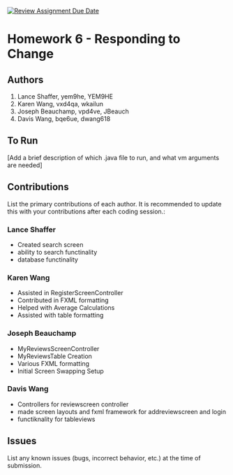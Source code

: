 [![Review Assignment Due Date](https://classroom.github.com/assets/deadline-readme-button-24ddc0f5d75046c5622901739e7c5dd533143b0c8e959d652212380cedb1ea36.svg)](https://classroom.github.com/a/DC1SF4uZ)
# Homework 6 - Responding to Change

## Authors
1) Lance Shaffer, yem9he, YEM9HE
2) Karen Wang, vxd4qa, wkailun
3) Joseph Beauchamp, vpd4ve, JBeauch
4) Davis Wang, bqe6ue, dwang618

## To Run

[Add a brief description of which .java file to run, and what vm arguments are needed]

## Contributions

List the primary contributions of each author. It is recommended to update this with your contributions after each coding session.:

### Lance Shaffer

* Created search screen
* ability to search functinality 
* database functinality 

### Karen Wang

* Assisted in RegisterScreenController
* Contributed in FXML formatting
* Helped with Average Calculations
* Assisted with table formatting

### Joseph Beauchamp

* MyReviewsScreenController
* MyReviewsTable Creation
* Various FXML formatting
* Initial Screen Swapping Setup

### Davis Wang

* Controllers for reviewscreen controller
* made screen layouts and fxml framework for addreviewscreen and login
* functiknality for tableviews

## Issues

List any known issues (bugs, incorrect behavior, etc.) at the time of submission.
